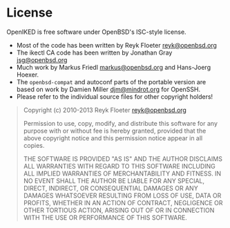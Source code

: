License
=======

OpenIKED is free software under OpenBSD's ISC-style license.

* Most of the code has been written by Reyk Floeter <reyk@openbsd.org>
* The ikectl CA code has been written by Jonathan Gray <jsg@openbsd.org>
* Much work by Markus Friedl <markus@openbsd.org> and Hans-Joerg Hoexer.
* The `openbsd-compat` and autoconf parts of the portable version are
  based on work by Damien Miller <djm@mindrot.org> for OpenSSH.
* Please refer to the individual source files for other copyright holders!

> Copyright (c) 2010-2013 Reyk Floeter <reyk@openbsd.org>
> 
> Permission to use, copy, modify, and distribute this software for any
> purpose with or without fee is hereby granted, provided that the above
> copyright notice and this permission notice appear in all copies.
> 
> THE SOFTWARE IS PROVIDED "AS IS" AND THE AUTHOR DISCLAIMS ALL WARRANTIES
> WITH REGARD TO THIS SOFTWARE INCLUDING ALL IMPLIED WARRANTIES OF
> MERCHANTABILITY AND FITNESS. IN NO EVENT SHALL THE AUTHOR BE LIABLE FOR
> ANY SPECIAL, DIRECT, INDIRECT, OR CONSEQUENTIAL DAMAGES OR ANY DAMAGES
> WHATSOEVER RESULTING FROM LOSS OF USE, DATA OR PROFITS, WHETHER IN AN
> ACTION OF CONTRACT, NEGLIGENCE OR OTHER TORTIOUS ACTION, ARISING OUT OF
> OR IN CONNECTION WITH THE USE OR PERFORMANCE OF THIS SOFTWARE.
